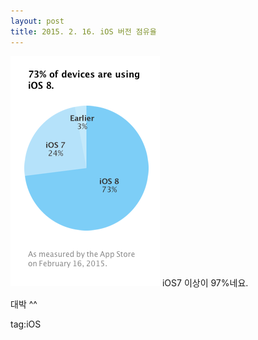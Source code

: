 ```yaml
---
layout: post
title: 2015. 2. 16. iOS 버전 점유율
---
```

![iOS Graph](/images/posts/ios_graph_01.png)
iOS7 이상이 97%네요.

대박 ^^

tag:iOS